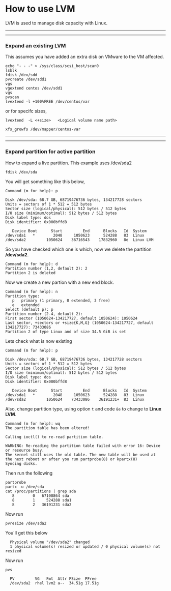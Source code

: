 # How to use LVM
LVM is used to manage disk capacity with Linux. 


---
***
### Expand an existing LVM

This assumes you have added an extra disk on VMware to the VM affected.

```
echo "- - -" > /sys/class/scsi_host/scan0
lsblk
fdisk /dev/sdd
pvcreate /dev/sdd1
vgs
vgextend centos /dev/sdd1
vgs
pvscan
lvextend -l +100%FREE /dev/centos/var
```

or for specifc sizes,

```
lvextend  -L <+size>   <Logical volume name path>

xfs_growfs /dev/mapper/centos-var
```
---
***

### Expand partition for active partition

How to expand a live partition.
This example uses /dev/sda2

```
fdisk /dev/sda
```

You will get something like this below,

```
Command (m for help): p

Disk /dev/sda: 68.7 GB, 68719476736 bytes, 134217728 sectors
Units = sectors of 1 * 512 = 512 bytes
Sector size (logical/physical): 512 bytes / 512 bytes
I/O size (minimum/optimal): 512 bytes / 512 bytes
Disk label type: dos
Disk identifier: 0x000bffd8

   Device Boot      Start         End      Blocks   Id  System
/dev/sda1   *        2048     1050623      524288   83  Linux
/dev/sda2         1050624    36716543    17832960   8e  Linux LVM
```

So you have checked which one is which, now we delete the partition **/dev/sda2**.

```
Command (m for help): d
Partition number (1,2, default 2): 2
Partition 2 is deleted
```
Now we create a new partion with a new end block.

```
Command (m for help): n
Partition type:
   p   primary (1 primary, 0 extended, 3 free)
   e   extended
Select (default p): p
Partition number (2-4, default 2):
First sector (1050624-134217727, default 1050624): 1050624
Last sector, +sectors or +size{K,M,G} (1050624-134217727, default 134217727): 73433086
Partition 2 of type Linux and of size 34.5 GiB is set
```
Lets check what is now existing

```
Command (m for help): p

Disk /dev/sda: 68.7 GB, 68719476736 bytes, 134217728 sectors
Units = sectors of 1 * 512 = 512 bytes
Sector size (logical/physical): 512 bytes / 512 bytes
I/O size (minimum/optimal): 512 bytes / 512 bytes
Disk label type: dos
Disk identifier: 0x000bffd8

   Device Boot      Start         End      Blocks   Id  System
/dev/sda1   *        2048     1050623      524288   83  Linux
/dev/sda2         1050624    73433086    36191231+  83  Linux
```

Also, change partition type, using option `t` and code `8e` to change to **Linux LVM**.

```
Command (m for help): wq
The partition table has been altered!

Calling ioctl() to re-read partition table.

WARNING: Re-reading the partition table failed with error 16: Device or resource busy.
The kernel still uses the old table. The new table will be used at
the next reboot or after you run partprobe(8) or kpartx(8)
Syncing disks.
```

Then run the following

```
partprobe
partx -u /dev/sda
cat /proc/partitions | grep sda
   8        0   67108864 sda
   8        1     524288 sda1
   8        2   36191231 sda2
```

Now run

```
pvresize /dev/sda2
```

You'll get this below

```
  Physical volume "/dev/sda2" changed
  1 physical volume(s) resized or updated / 0 physical volume(s) not resized
```

Now run

```
pvs
```

```
  PV         VG   Fmt  Attr PSize  PFree
  /dev/sda2  rhel lvm2 a--  34.51g 17.51g
```

